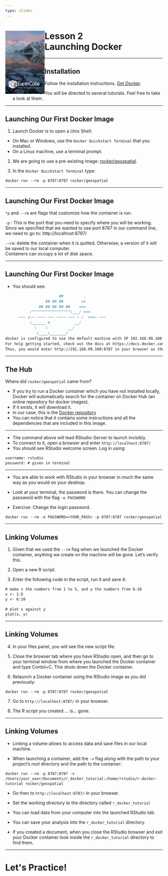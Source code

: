 ```yaml
---
type: slides
---
```


<div><h1><img src="https://github.com/throughput-ec/ec-workshops/blob/main/static/module1/00_ec_slide1.png?raw=true" alt="EC Theme" width=25% align="left"/> Lesson 2<br>Launching Docker</h1></div>

---

## Installation

- Follow the installation instructions. [Get Docker](https://docs.docker.com/get-docker/). 

- You will be directed to several tutorials. Feel free to take a look at them.

---

## Launching Our First Docker Image

1. Launch Docker is to open a Unix Shell:
  - On Mac or Windows, use the `Docker Quickstart Terminal` that you installed.
  - On a Linux machine, use a terminal prompt.

2. We are going to use a pre-existing image: [rocker/geospatial](https://hub.docker.com/r/rocker/geospatial). 

3. In the `Docker Quickstart Terminal` type:

```
docker run --rm -p 8787:8787 rocker/geospatial
```

---

## Launching Our First Docker Image

`*p` and `--rm` are flags that customize how the container is run. 

`-p` : This is the port that you need to specify where you will be working.  
Since we specified that we wanted to use port 8787 in our command line, we need to go to:
http://localhost:8787/

`-–rm`: delete the container when it is quitted. Otherwise, a version of it will be saved to our local computer.  
Containers can occupy a lot of disk space.

---
## Launching Our First Docker Image

- You should see:
````markdown
                        ##         .
                  ## ## ##        ==
               ## ## ## ## ##    ===
           /"""""""""""""""""\___/ ===
      ~~~ {~~ ~~~~ ~~~ ~~~~ ~~~ ~ /  ===- ~~~
           \______ o           __/
             \    \         __/
              \____\_______/
docker is configured to use the default machine with IP 192.168.99.100
For help getting started, check out the docs at https://docs.docker.com
Thus, you would enter http://192.168.99.100:8787 in your browser as the url.
````
---

## The Hub

Where did `rocker/geospatial` came from? 
- If you try to run a Docker container which you have not installed locally, Docker will automatically search for the container on Docker Hub (an online repository for docker images).
- If it exists, it will download it.
- In our case, this is the <a href="https://hub.docker.com/r/rocker/geospatial" target="_blank"> Docker repository </a>
- You can notice that it contains some instructions and all the dependencies that are included in this image.

---

- The command above will lead RStudio-Server to launch invisibly. 
- To connect to it, open a browser and enter `http://localhost:8787/`
- You should see RStudio welcome screen. Log in using:

```
username: rstudio 
password: # given in terminal
```

---

- You are able to work with RStudio in your browser in much the same way as you would on your desktop.

- Look at your terminal, the password is there. You can change the password with the flag `-e PASSWORD`

- Exercise: Change the login password.

```
docker run --rm -e PASSWORD=<YOUR_PASS> -p 8787:8787 rocker/geospatial
```
---

## Linking Volumes

1. Given that we used the `--rm` flag when we launched the Docker container, anything we create on the machine will be gone. Let’s verify this.

2. Open a new R script.

3. Enter the following code in the script, run it and save it:

```
# make x the numbers from 1 to 5, and y the numbers from 6-10
x <- 1:5
y <- 6:10

# plot x against y
plot(x, y)
```
---

## Linking Volumes

4. In your files panel, you will see the new script file.

5. Close the browser tab where you have RStudio open, and then go to your terminal window from where you launched the Docker container and type Contol+C. This shuts down the Docker container.

6. Relaunch a Docker container using the RStudio image as you did previously:
```
docker run --rm -p 8787:8787 rocker/geospatial
```

7. Go to `http://localhost:8787/` in your browser.

8. The R script you created ... is... gone.

---

## Linking Volumes

- Linking a volume allows to access data and save files in our local machine.

- When launching a container, add the `-v` flag along with the path to your project’s root directory and the path to the container: 
```
docker run --rm -p 8787:8787 -v /Users/your_user/Documents/r_docker_tutorial:/home/rstudio/r-docker-tutorial rocker/geospatial
```

- Go then to `http://localhost:8787/` in your browser.

- Set the working directory to the directory called `r_docker_tutorial`

- You can load data from your computer into the launched RStudio tab.

- You can save your analysis into the `r_docker_tutorial` directory.

- If you created a document, when you close the RStudio browser and exit your Docker container look inside the `r_docker_tutorial` directory to find them.

---

# Let's Practice!